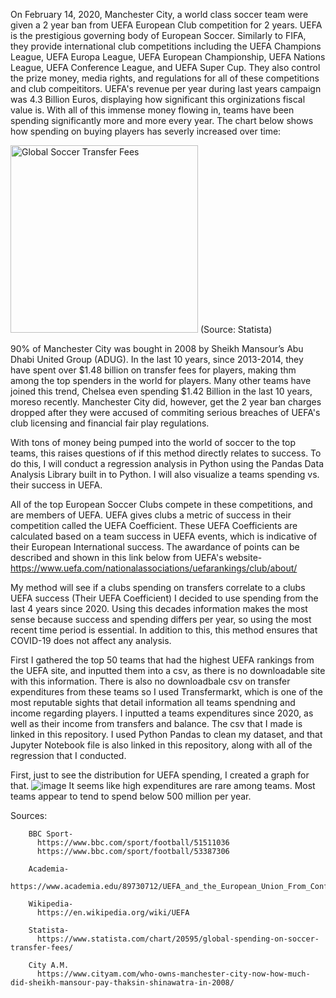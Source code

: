 On February 14, 2020, Manchester City, a world class soccer team were given a 2 year ban from UEFA European Club competition for 2 years. UEFA is the prestigious governing body of European Soccer. Similarly to FIFA, they provide international club competitions including the UEFA Champions League, UEFA Europa League, UEFA European Championship, UEFA Nations League, UEFA Conference League, and UEFA Super Cup. They also control the prize money, media rights, and regulations for all of these competitions and club compeititors. UEFA's revenue per year during last years campaign was 4.3 Billion Euros, displaying how significant this orginizations fiscal value is. With all of this immense money flowing in, teams have been spending significantly more and more every year. The chart below shows how spending on buying players has severly increased over time:


<img src="https://cdn.statcdn.com/Infographic/images/normal/20595.jpeg" alt="Global Soccer Transfer Fees" width="300"/>
(Source: Statista)


90% of Manchester City was bought in 2008 by Sheikh Mansour’s Abu Dhabi United Group (ADUG). In the last 10 years, since 2013-2014, they have spent over $1.48 billion on transfer fees for players, making thm among the top spenders in the world for players. Many other teams have joined this trend, Chelsea even spending $1.42 Billion in the last 10 years, moreso recently. Manchester City did, however, get the 2 year ban charges dropped after they were accused of commiting serious breaches of UEFA's club licensing and financial fair play regulations. 

With tons of money being pumped into the world of soccer to the top teams, this raises questions of if this method directly relates to success. To do this, I will conduct a regression analysis in Python using the Pandas Data Analysis Library built in to Python. I will also visualize a teams spending vs. their success in UEFA. 

All of the top European Soccer Clubs compete in these competitions, and are members of UEFA. UEFA gives clubs a metric of success in their competition called the UEFA Coefficient. These UEFA Coefficients are calculated based on a team success in UEFA events, which is indicative of their European International success. The awardance of points can be described and shown in this link below from UEFA's website-
https://www.uefa.com/nationalassociations/uefarankings/club/about/

My method will see if a clubs spending on transfers correlate to a clubs UEFA success (Their UEFA Coefficient)
I decided to use spending from the last 4 years since 2020. Using this decades information makes the most sense because success and spending differs per year, so using the most recent time period is essential. In addition to this, this method ensures that COVID-19 does not affect any analysis.

First I gathered the top 50 teams that had the highest UEFA rankings from the UEFA site, and inputted them into a csv, as there is no downloadable site with this information. There is also no downloadbale csv on transfer expenditures from these teams so I used Transfermarkt, which is one of the most reputable sights that detail information all teams spendning and income regarding players. I inputted a teams expenditures since 2020, as well as their income from transfers and balance. 
The csv that I made is linked in this repository.
I used Python Pandas to clean my dataset, and that Jupyter Notebook file is also linked in this repository, along with all of the regression that I conducted. 




First, just to see the distribution for UEFA spending, I created a graph for that. 
![image](https://github.com/user-attachments/assets/59810a44-40db-41cc-9b50-e47687e7f4c8)
It seems like high expenditures are rare among teams. Most teams appear to tend to spend below 500 million per year.


Sources:

        BBC Sport-
          https://www.bbc.com/sport/football/51511036
          https://www.bbc.com/sport/football/53387306
          
        Academia-
          https://www.academia.edu/89730712/UEFA_and_the_European_Union_From_Confrontation_to_Co_operation
        
        Wikipedia-
          https://en.wikipedia.org/wiki/UEFA
          
        Statista-
          https://www.statista.com/chart/20595/global-spending-on-soccer-transfer-fees/

        City A.M.
          https://www.cityam.com/who-owns-manchester-city-now-how-much-did-sheikh-mansour-pay-thaksin-shinawatra-in-2008/ 

